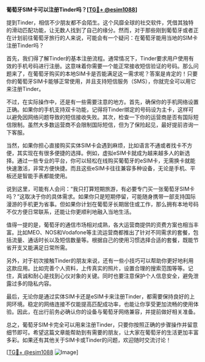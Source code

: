 **葡萄牙SIM卡可以注册Tinder吗？[[TG💪+ @esim1088](https://t.me/s/esim1088)]**

提到Tinder，相信不少朋友都不会陌生。这个风靡全球的社交软件，凭借其独特的滑动匹配功能，让无数人找到了自己的缘分。然而，对于那些刚到葡萄牙或者正在计划前往葡萄牙旅行的人来说，可能会有一个疑问：在葡萄牙能用当地的SIM卡注册Tinder吗？

首先，我们得了解Tinder的基本注册流程。通常情况下，Tinder要求用户使用有效的手机号码进行注册。这意味着你需要一个能正常接收短信验证的号码。那么问题来了，在葡萄牙购买的本地SIM卡是否能满足这一需求呢？答案是肯定的！只要你的葡萄牙SIM卡能够正常使用，并且支持短信服务（SMS），你就完全可以用它来注册Tinder。

不过，在实际操作中，还是有一些需要注意的地方。首先，确保你的手机网络设置正确。如果你的手机支持双卡功能，记得将Tinder绑定的号码设为主卡，这样可以避免因网络问题导致的短信接收失败。其次，检查一下你的运营商是否有国际短信限制。虽然大多数运营商不会限制国际短信，但为了保险起见，最好提前咨询一下客服。

当然，如果你担心直接购买实体SIM卡会遇到麻烦，比如语言不通或者找卡不方便，其实现在有很多便捷的选择。例如，虚拟eSIM卡就成为越来越多人的新选择。通过一些专业的平台，你可以轻松在线购买葡萄牙的eSIM卡，无需换卡就能快速激活，非常方便快捷。而且这些eSIM卡往往兼容多种设备，无论是手机、平板还是智能手表都能使用。

说到这里，可能有人会问：“我只打算短期旅游，有必要专门买一张葡萄牙SIM卡吗？”这取决于你的具体需求。如果你只是短期停留，可能随身携带一部支持国际漫游的手机更为省事。但如果你计划在葡萄牙长期居住或工作，那么拥有本地号码不仅方便日常联系，还能让你更顺利地融入当地生活。

值得一提的是，葡萄牙的通信市场相对成熟，各大运营商提供的资费方案也相当丰富。比如MEO、NOS和Vodafone等主流运营商都推出了针对不同需求的套餐，包括流量、通话时长以及短信数量等。根据自己的使用习惯选择合适的套餐，既能节省开支又能满足日常所需。

另外，对于初次接触Tinder的朋友来说，还有一些小技巧可以帮助你更好地利用这款应用。比如完善个人资料，上传真实的照片，设置合理的搜索范围等等。记住，真诚和耐心是找到心仪对象的关键。同时也要注意保护个人信息安全，避免泄露过多的隐私内容。

最后，无论你是通过实体SIM卡还是eSIM卡来注册Tinder，都需要保持良好的上网环境。稳定的网络连接不仅能提高匹配成功率，也能让你享受更加流畅的使用体验。因此，在出行前务必确认你的设备与葡萄牙网络兼容，并提前做好相关准备。

总之，葡萄牙SIM卡完全可以用来注册Tinder，只要你按照正确的步骤操作并留意细节即可。希望这篇文章能帮助到有需要的朋友，让大家在葡萄牙的生活更加丰富多彩。如果还有其他关于SIM卡或Tinder的问题，欢迎随时交流讨论！

[[TG💪+ @esim1088](https://t.me/s/esim1088) ![Image](https://i.postimg.cc/4NQfJmqS/Snipaste-2025-05-13-00-14-12.png)]